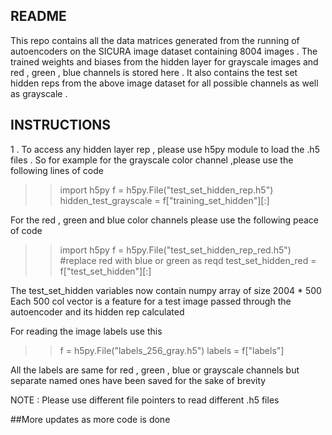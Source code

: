 README
-------

This repo contains all the data matrices generated from the running of autoencoders on the SICURA image dataset containing 8004 images . The trained weights and biases from the hidden layer for grayscale images and red , green , blue channels is stored here . It also contains the test set hidden reps from the above image dataset for all possible channels as well as grayscale . 

INSTRUCTIONS 
------------
1 . To access any hidden layer rep , please use h5py module to load the .h5 files . So for example for the grayscale color channel ,please use the following lines of code 
>> import h5py 
>> f  = h5py.File("test_set_hidden_rep.h5")
>>hidden_test_grayscale = f["training_set_hidden"][:]


For the red , green and blue color channels please use the following peace of code 

>>import h5py 
>>f = h5py.File("test_set_hidden_rep_red.h5") #replace red with blue or green as reqd
>>test_set_hidden_red = f["test_set_hidden"][:] 


The test_set_hidden variables now contain numpy array of size 2004 * 500 
Each 500 col vector is a feature for a test image passed through the autoencoder and its hidden rep calculated 

For reading the image labels use this 
>>f = h5py.File("labels_256_gray.h5")
>>labels = f["labels"] 

All the labels are same for red , green , blue or grayscale channels but separate named ones have been saved for the sake of brevity 

NOTE : Please use different file pointers to read different .h5 files  

##More updates as more code is done 
